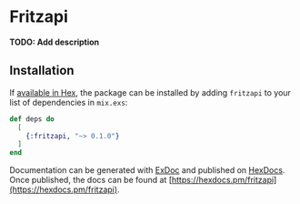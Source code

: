 # Fritzapi

**TODO: Add description**

## Installation

If [available in Hex](https://hex.pm/docs/publish), the package can be installed
by adding `fritzapi` to your list of dependencies in `mix.exs`:

```elixir
def deps do
  [
    {:fritzapi, "~> 0.1.0"}
  ]
end
```

Documentation can be generated with [ExDoc](https://github.com/elixir-lang/ex_doc)
and published on [HexDocs](https://hexdocs.pm). Once published, the docs can
be found at [https://hexdocs.pm/fritzapi](https://hexdocs.pm/fritzapi).
